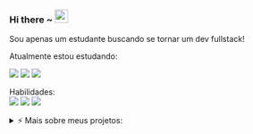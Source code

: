 
### Hi there ~ <img src="https://user-images.githubusercontent.com/1303154/88677602-1635ba80-d120-11ea-84d8-d263ba5fc3c0.gif" width="24px" alt="salve">

Sou apenas um estudante buscando se tornar um dev fullstack!

Atualmente estou estudando:

<p>
  <img src="https://img.shields.io/badge/JavaScript-323330?style=for-the-badge&logo=javascript&logoColor=F7DF1E" />
  <img src="https://img.shields.io/badge/TypeScript-007ACC?style=for-the-badge&logo=typescript&logoColor=white" />
  <img src="https://img.shields.io/badge/PHP-777BB4?style=for-the-badge&logo=php&logoColor=white" />
</p>

Habilidades:<br>
  <img src="https://img.shields.io/badge/Python-3776AB?style=for-the-badge&logo=python&logoColor=white" />
  <img src="https://img.shields.io/badge/HTML5-E34F26?style=for-the-badge&logo=html5&logoColor=white" />
  <img src="https://img.shields.io/badge/CSS3-1572B6?style=for-the-badge&logo=css3&logoColor=white" />

<details>
<summary>⚡️ Mais sobre meus projetos:</summary>
<br />

![Top langs](https://github-readme-stats.vercel.app/api/top-langs/?username=Dev-Lks&layout=compact&hide=css,html)

![Luketa stats](https://github-readme-stats.vercel.app/api?username=Dev-Lks&count_private=true&show_icons=true&theme=onedark)

</details>
